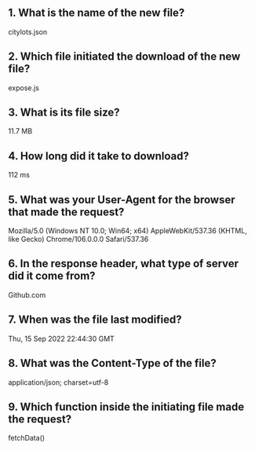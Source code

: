## 1. What is the name of the new file?
citylots.json

## 2. Which file initiated the download of the new file?
expose.js

## 3. What is its file size?
11.7 MB

## 4. How long did it take to download?
112 ms

## 5. What was your User-Agent for the browser that made the request?
Mozilla/5.0 (Windows NT 10.0; Win64; x64) AppleWebKit/537.36 (KHTML, like Gecko) Chrome/106.0.0.0 Safari/537.36

## 6. In the response header, what type of server did it come from?
Github.com 

## 7. When was the file last modified?
Thu, 15 Sep 2022 22:44:30 GMT

## 8. What was the Content-Type of the file?
application/json; charset=utf-8

## 9. Which function inside the initiating file made the request?
fetchData()